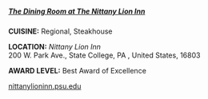 <h5><a href="//nittanylioninn.psu.edu" target="_blank">The Dining Room at The Nittany Lion Inn</a></h5>

**CUISINE:** Regional, Steakhouse

**LOCATION:** *Nittany Lion Inn*<br>
200 W. Park Ave., State College, PA , United States, 16803

**AWARD LEVEL:** Best Award of Excellence

<a href="//nittanylioninn.psu.edu" target="_blank">nittanylioninn.psu.edu</a>
